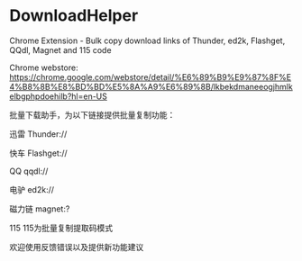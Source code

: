 DownloadHelper
==============
Chrome Extension - Bulk copy download links of Thunder, ed2k, Flashget, QQdl, Magnet and 115 code

Chrome webstore: https://chrome.google.com/webstore/detail/%E6%89%B9%E9%87%8F%E4%B8%8B%E8%BD%BD%E5%8A%A9%E6%89%8B/lkbekdmaneeogjhmlkelbgphpdoehilb?hl=en-US

批量下载助手，为以下链接提供批量复制功能：

迅雷 Thunder://

快车 Flashget://

QQ qqdl://

电驴 ed2k://

磁力链 magnet:?

115 115为批量复制提取码模式


欢迎使用反馈错误以及提供新功能建议
